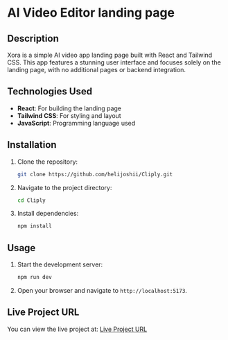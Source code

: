 # AI Video Editor landing page

## Description
Xora is a simple AI video app landing page built with React and Tailwind CSS. This app features a stunning user interface and focuses solely on the landing page, with no additional pages or backend integration.

## Technologies Used
- **React**: For building the landing page
- **Tailwind CSS**: For styling and layout
- **JavaScript**: Programming language used
  
## Installation
1. Clone the repository:
    ```bash
    git clone https://github.com/helijoshii/Cliply.git
    ```
2. Navigate to the project directory:
    ```bash
    cd Cliply
    ```
3. Install dependencies:
    ```bash
    npm install
    ```

## Usage
1. Start the development server:
    ```bash
    npm run dev
    ```
2. Open your browser and navigate to `http://localhost:5173`.

## Live Project URL
You can view the live project at: [Live Project URL](https://cliplyai.netlify.app/)
